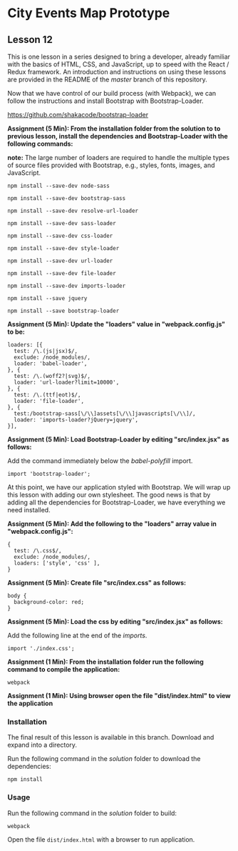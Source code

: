 # City Events Map Prototype

## Lesson 12

This is one lesson in a series designed to bring a developer, already
familiar with the basics of HTML, CSS, and JavaScript, up to speed with
the React / Redux framework. An introduction and instructions on using
these lessons are provided in the README of the *master* branch of this
repository.

Now that we have control of our build process (with Webpack),
we can follow the instructions and install Bootstrap with
Bootstrap-Loader.

https://github.com/shakacode/bootstrap-loader

**Assignment (5 Min): From the installation folder from the solution
to to previous lesson, install the dependencies and Bootstrap-Loader with
the following commands:**

**note:** The large number of loaders are required to handle the
multiple types of source files provided with Bootstrap, e.g., styles,
fonts, images, and JavaScript.

`npm install --save-dev node-sass`

`npm install --save-dev bootstrap-sass`

`npm install --save-dev resolve-url-loader`

`npm install --save-dev sass-loader`

`npm install --save-dev css-loader`

`npm install --save-dev style-loader`

`npm install --save-dev url-loader`

`npm install --save-dev file-loader`

`npm install --save-dev imports-loader`

`npm install --save jquery`

`npm install --save bootstrap-loader`

**Assignment (5 Min): Update the "loaders" value in "webpack.config.js"
to be:**

```
loaders: [{
  test: /\.(js|jsx)$/,
  exclude: /node_modules/,
  loader: 'babel-loader',
}, {
  test: /\.(woff2?|svg)$/,
  loader: 'url-loader?limit=10000',
}, {
  test: /\.(ttf|eot)$/,
  loader: 'file-loader',
}, {
  test:/bootstrap-sass[\/\\]assets[\/\\]javascripts[\/\\]/,
  loader: 'imports-loader?jQuery=jquery',
}],
```

**Assignment (5 Min): Load Bootstrap-Loader by editing "src/index.jsx"
as follows:**

Add the command immediately below the *babel-polyfill* import.

`import 'bootstrap-loader';`

At this point, we have our application styled with Bootstrap. We will
wrap up this lesson with adding our own stylesheet. The good news is that
by adding all the dependencies for Bootstrap-Loader, we have everything
we need installed.

**Assignment (5 Min): Add the following to the "loaders" array value in
"webpack.config.js":**

```
{
  test: /\.css$/,
  exclude: /node_modules/,
  loaders: ['style', 'css' ],
}
```

**Assignment (5 Min): Create file "src/index.css"
as follows:**

```
body {
  background-color: red;
}
```

**Assignment (5 Min): Load the css by editing "src/index.jsx"
as follows:**

Add the following line at the end of the *imports*.

`import './index.css';`

**Assignment (1 Min): From the installation folder run the following command to compile
the application:**

`webpack`

**Assignment (1 Min): Using browser open the file "dist/index.html" to
view the application**

### Installation

The final result of this lesson is available in this branch. Download and
expand into a directory.

Run the following command in the *solution* folder to download the
dependencies:

`npm install`

### Usage

Run the following command in the *solution* folder to build:

`webpack`

Open the file `dist/index.html` with a browser to run application.
